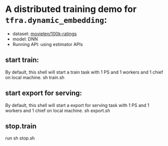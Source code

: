 # A distributed training demo for `tfra.dynamic_embedding`:

- dataset: [movielen/100k-ratings](https://www.tensorflow.org/datasets/catalog/movielens#movielens100k-ratings)
- model: DNN
- Running API: using estimator APIs

## start train:
By default, this shell will start a train task with 1 PS and 1 workers and 1 chief on local machine.
sh train.sh

## start export for serving:
By default, this shell will start a export for serving task with 1 PS and 1 workers and 1 chief on local machine.
sh export.sh

## stop.train
run sh stop.sh